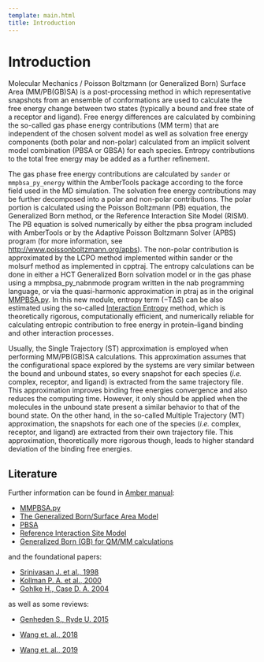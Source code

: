 ```yaml
---
template: main.html
title: Introduction
---
```


# Introduction

Molecular Mechanics / Poisson Boltzmann (or Generalized Born) Surface Area (MM/PB(GB)SA) is a post-processing method 
in which representative snapshots from an ensemble of conformations are used to calculate the free energy change 
between two states (typically a bound and free state of a receptor and ligand). Free energy differences are 
calculated by combining the so-called gas phase energy contributions (MM term) that are independent of the chosen 
solvent model as well as solvation free energy components (both polar and non-polar) calculated from an implicit solvent
model combination (PBSA or GBSA) for each species. Entropy contributions to the total free energy may be added as a 
further refinement.

The gas phase free energy contributions are calculated by `sander` or `mmpbsa_py_energy` within the AmberTools package 
according to the force field used in the MD simulation. The solvation free energy contributions may be further 
decomposed into a polar and non-polar contributions. The polar portion is calculated using the Poisson Boltzmann (PB) 
equation, the Generalized Born method, or the Reference Interaction Site Model (RISM). The PB equation is solved 
numerically by either the pbsa program included with AmberTools or by the Adaptive Poisson Boltzmann Solver (APBS) 
program (for more information, see http://www.poissonboltzmann.org/apbs). The non-polar contribution is approximated by 
the LCPO method implemented within sander or the molsurf method as implemented in cpptraj. The entropy calculations 
can be done in either a HCT Generalized Born solvation model or in the gas phase using a mmpbsa_py_nabnmode 
program written in the nab programming language, or via the quasi-harmonic approximation in ptraj as in the original 
[MMPBSA.py][1]. In this new module, entropy term (−TΔS) can be also estimated using the so-called [Interaction 
Entropy][2] method, which is theoretically rigorous, computationally efficient, and numerically reliable for 
calculating entropic contribution to free energy in protein–ligand binding and other interaction processes.

Usually, the Single Trajectory (ST) approximation is employed when performing MM/PB(GB)SA calculations. This 
approximation assumes that the configurational space explored by the systems are very similar between the bound and 
unbound states, so every snapshot for each species (_i.e._ complex, receptor, and ligand) is extracted from the same 
trajectory file. This approximation improves binding free energies convergence and also reduces the computing time. 
However, it only should be applied when the molecules in the unbound state present a similar behavior to that of the 
bound state. On the other hand, in the so-called Multiple Trajectory (MT) approximation, the snapshots for each one 
of the species (_i.e._ complex, receptor, and ligand) are extracted from their own trajectory file. This 
approximation, theoretically more rigorous though, leads to higher standard deviation of the binding free energies.  

  [1]: https://pubs.acs.org/doi/10.1021/ct300418h
  [2]: https://pubs.acs.org/doi/abs/10.1021/jacs.6b02682

## Literature
Further information can be found in [Amber manual][1]:

* [MMPBSA.py][2]
* [The Generalized Born/Surface Area Model][3]
* [PBSA][4]
* [Reference Interaction Site Model][5]
* [Generalized Born (GB) for QM/MM calculations][6]

and the foundational papers:

* [Srinivasan J. et al., 1998][7] 
* [Kollman P. A. et al., 2000][8] 
* [Gohlke H., Case D. A. 2004][9] 

as well as some reviews:

* [Genheden S., Ryde U. 2015][10] 
* [Wang et. al., 2018][11]  
* [Wang et. al., 2019][12] 

  [1]: https://ambermd.org/doc12/Amber20.pdf
  [2]: https://ambermd.org/doc12/Amber20.pdf#chapter.34
  [3]: https://ambermd.org/doc12/Amber20.pdf#chapter.4
  [4]: https://ambermd.org/doc12/Amber20.pdf#chapter.6
  [5]: https://ambermd.org/doc12/Amber20.pdf#chapter.7
  [6]: https://ambermd.org/doc12/Amber20.pdf#subsection.10.1.3
  [7]: https://pubs.acs.org/doi/abs/10.1021/ja981844+
  [8]: https://pubs.acs.org/doi/abs/10.1021/ar000033j
  [9]: https://onlinelibrary.wiley.com/doi/abs/10.1002/jcc.10379
  [10]: https://www.tandfonline.com/doi/full/10.1517/17460441.2015.1032936
  [11]: https://www.frontiersin.org/articles/10.3389/fmolb.2017.00087/full
  [12]: https://pubs.acs.org/doi/abs/10.1021/acs.chemrev.9b00055